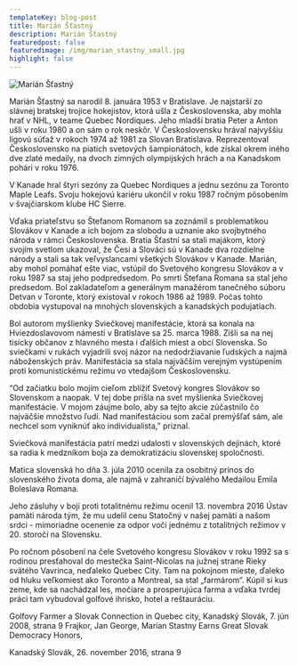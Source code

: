 ```yaml
---
templateKey: blog-post
title: Marián Šťastný
description: Marián Šťastný
featuredpost: false
featuredimage: /img/marian_stastny_small.jpg
highlight: false
---
```

![Marián Šťastný](/img/marian_stastny_big.jpg "Marián Šťastný")

Marián Šťastný sa narodil 8. januára 1953 v Bratislave. Je najstarší zo slávnej bratskej trojice hokejistov, ktorá ušla z Československa, aby mohla hrať v NHL, v teame Quebec Nordiques. Jeho mladší bratia Peter a Anton ušli v roku 1980 a on sám o rok neskôr. V Československu hrával najvyššiu ligovú súťaž v rokoch 1974 až 1981 za Slovan Bratislava. Reprezentoval Československo na piatich svetových šampionátoch, kde získal okrem iného dve zlaté medaily, na dvoch zimných olympijských hrách a na Kanadskom pohári v roku 1976.

V Kanade hral štyri sezóny za Quebec Nordiques a jednu sezónu za Toronto Maple Leafs. Svoju hokejovú kariéru ukončil v roku 1987 ročným pôsobením v švajčiarskom klube HC Sierre.

Vďaka priateľstvu so Štefanom Romanom sa zoznámil s problematikou Slovákov v Kanade a ich bojom za slobodu a uznanie ako svojbytného národa v rámci Československa. Bratia Šťastní sa stali majákom, ktorý svojím svetlom ukazoval, že Česi a Slováci sú v Kanade dva rozdielne národy a stali sa tak veľvyslancami všetkých Slovákov v Kanade. Marián, aby mohol pomáhať ešte viac, vstúpil do Svetového kongresu Slovákov a v roku 1987 sa staj jeho podpredsedom. Po smrti Štefana Romana sa stal jeho predsedom. Bol zakladateľom a generálnym manažérom tanečného súboru Detvan v Toronte, ktorý existoval v rokoch 1986 až 1989. Počas tohto obdobia vystupoval na mnohých slovenských a kanadských podujatiach.

Bol autorom myšlienky Sviečkovej manifestácie, ktorá sa konala na Hviezdoslavovom námestí v Bratislave sa 25. marca 1988. Zišli sa na nej tisícky občanov z hlavného mesta i ďalších miest a obcí Slovenska. So sviečkami v rukách vyjadrili svoj názor na nedodržiavanie ľudských a najmä náboženských práv. Manifestácia sa stala najväčším verejným vystúpením proti komunistickému režimu vo vtedajšom Československu.

“Od začiatku bolo mojím cieľom zblížiť Svetový kongres Slovákov so Slovenskom a naopak. V tej dobe prišla na svet myšlienka Sviečkovej manifestácie. V mojom záujme bolo, aby sa tejto akcie zúčastnilo čo najväčšie množstvo ľudí. Nad manifestáciou som začal premýšľať sám, ale nechcel som vyniknúť ako individualista,” priznal.

Sviečková manifestácia patrí medzi udalosti v slovenských dejinách, ktoré sa radia k medzníkom boja za demokratizáciu slovenskej spoločnosti.

Matica slovenská ho dňa 3. júla 2010 ocenila za osobitný prínos do slovenského života doma, ale najmä v zahraničí bývalého Medailou Emila Boleslava Romana.

Jeho zásluhy v boji proti totalitnému režimu ocenil 13. novembra 2016 Ústav pamäti národa tým, že mu udelil cenu Statočný v našej pamäti a našom srdci - mimoriadne ocenenie za odpor voči jednému z totalitných režimov v 20. storočí na Slovensku.

Po ročnom pôsobení na čele Svetového kongresu Slovákov v roku 1992 sa s rodinou presťahoval do mestečka Saint-Nicolas na južnej strane Rieky svätého Vavrinca, neďaleko Quebec City. Tam na pokojnom mieste, ďaleko od hluku veľkomiest ako Toronto a Montreal, sa stal „farmárom“. Kúpil si kus zeme, kde sa nachádzal les, močiare a prosperujúca farma a vďaka tvrdej práci tam vybudoval golfové ihrisko, hotel a reštauráciu.

Golfovy Farmer a Slovak Connection in Quebec city, Kanadský Slovák, 7. jún 2008, strana 9 Frajkor, Jan George, Marian Stastny Earns Great Slovak Democracy Honors,

Kanadský Slovák, 26. november 2016, strana 9
